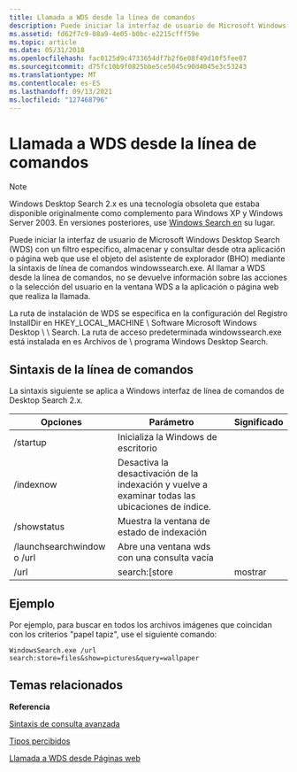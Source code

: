 ```yaml
---
title: Llamada a WDS desde la línea de comandos
description: Puede iniciar la interfaz de usuario de Microsoft Windows Desktop Search (WDS) con un filtro específico, almacenar y consultar desde otra aplicación o página web que use el objeto del asistente de explorador (BHO) mediante la sintaxis de línea de comandos windowssearch.exe.
ms.assetid: fd62f7c9-08a9-4e05-b0bc-e2215cfff59e
ms.topic: article
ms.date: 05/31/2018
ms.openlocfilehash: fac0125d9c4733654df7b2f6e08f49d10f5fee07
ms.sourcegitcommit: d75fc10b9f0825bbe5ce5045c90d4045e3c53243
ms.translationtype: MT
ms.contentlocale: es-ES
ms.lasthandoff: 09/13/2021
ms.locfileid: "127468796"
---
```

# <a name="calling-wds-from-the-command-line"></a>Llamada a WDS desde la línea de comandos

> [!NOTE]
> Windows Desktop Search 2.x es una tecnología obsoleta que estaba disponible originalmente como complemento para Windows XP y Windows Server 2003. En versiones posteriores, use [Windows Search en](../search/-search-3x-wds-overview.md) su lugar.

Puede iniciar la interfaz de usuario de Microsoft Windows Desktop Search (WDS) con un filtro específico, almacenar y consultar desde otra aplicación o página web que use el objeto del asistente de explorador (BHO) mediante la sintaxis de línea de comandos windowssearch.exe. Al llamar a WDS desde la línea de comandos, no se devuelve información sobre las acciones o la selección del usuario en la ventana WDS a la aplicación o página web que realiza la llamada.

La ruta de instalación de WDS se especifica en la configuración del Registro InstallDir en HKEY_LOCAL_MACHINE \\ Software Microsoft Windows Desktop \\ \\ Search. La ruta de acceso predeterminada windowssearch.exe está instalada en es Archivos de \\ programa Windows Desktop Search.

## <a name="command-line-syntax"></a>Sintaxis de la línea de comandos

La sintaxis siguiente se aplica a Windows interfaz de línea de comandos de Desktop Search 2.x.




| Opciones | Parámetro | Significado | 
|---------|-----------|---------|
| /startup | Inicializa la Windows de escritorio | 
| /indexnow | Desactiva la desactivación de la indexación y vuelve a examinar todas las ubicaciones de índice. | 
| /showstatus | Muestra la ventana de estado de indexación | 
| /launchsearchwindow o /url | Abre una ventana wds con una consulta vacía | 
| /url | search:[store|mostrar|query] cadena de consulta | Abre una ventana de WDS con una consulta y un filtro basados en los parámetros siguientes:<ul><li><p>store: especifica el origen de datos que se va a consultar: files, outlook, outlookexpress. Si no se especifica, se buscarán todos los almacenes. <br /></p><blockquote>[!Note]<br />Aunque la sintaxis de consulta avanzada admite la referencia a Microsoft Outlook como "oe", el parámetro store de la línea de comandos debe ser "outlookexpress".</blockquote><p><br /></p></li><li><p>show: especifica qué tipo de resultados se va a devolver. Vea <a href="-search-2x-wds-perceivedtype.md">Perceived Types (Tipos percibidos)</a> para obtener una lista completa de tipos. Si no se especifica, se devolverán todos los tipos. <br /></p><blockquote>[!Note]<br />Hay tres diferencias entre los valores de tipo percibidos y los valores de show. Para , use "documents" en lugar de <code>show</code> "doc", "pictures" en lugar de "pics" y "textdocuments" en lugar de "text".</blockquote><p><br /></p></li><li>query: especifica los criterios de búsqueda. Este valor admite parámetros <a href="-search-2x-wds-aqsreference.md">de sintaxis de consulta</a> avanzada para refinar los resultados. El parámetro de consulta debe ser el último parámetro de la dirección URL.</li></ul> | 




 

## <a name="example"></a>Ejemplo

Por ejemplo, para buscar en todos los archivos imágenes que coincidan con los criterios "papel tapiz", use el siguiente comando:

`WindowsSearch.exe /url search:store=files&show=pictures&query=wallpaper`

## <a name="related-topics"></a>Temas relacionados

<dl> <dt>

**Referencia**
</dt> <dt>

[Sintaxis de consulta avanzada](-search-2x-wds-aqsreference.md)
</dt> <dt>

[Tipos percibidos](-search-2x-wds-perceivedtype.md)
</dt> <dt>

[Llamada a WDS desde Páginas web](-search-2x-wds-browserhelpobject.md)
</dt> </dl>

 

 





